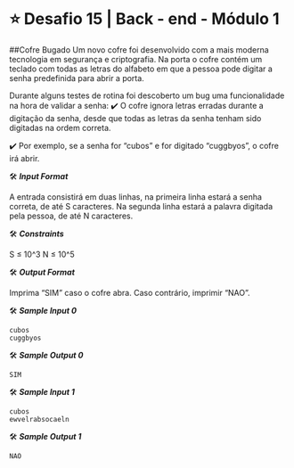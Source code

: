 # ⭐ Desafio  15 | Back - end - Módulo 1

##Cofre Bugado
Um novo cofre foi desenvolvido com a mais moderna tecnologia em segurança e criptografia. Na porta o cofre contém um teclado com todas as letras do alfabeto em que a pessoa pode digitar a senha predefinida para abrir a porta.

Durante alguns testes de rotina foi descoberto um bug uma funcionalidade na hora de validar a senha: 
✔️ O cofre ignora letras erradas durante a digitação da senha, desde que todas as letras da senha tenham sido digitadas na ordem correta.

✔️ Por exemplo, se a senha for “cubos” e for digitado “cuggbyos”, o cofre irá abrir.

🛠️ **_Input Format_**

A entrada consistirá em duas linhas, na primeira linha estará a senha correta, de até S caracteres. Na segunda linha estará a palavra digitada pela pessoa, de até N caracteres.

🛠️ **_Constraints_**

S ≤ 10^3 N ≤ 10^5

🛠️ **_Output Format_**

Imprima “SIM” caso o cofre abra. Caso contrário, imprimir “NAO”.

🛠️ **_Sample Input 0_**
```javascript=
cubos
cuggbyos
```
🛠️ **_Sample Output 0_**
```javascript=
SIM
```
🛠️ **_Sample Input 1_**
```javascript=
cubos
ewvelrabsocaeln
```
🛠️ **_Sample Output 1_**
```javascript=
NAO
```